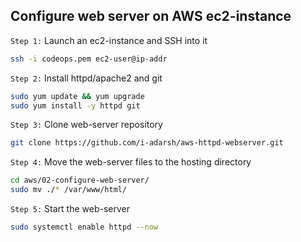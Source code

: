 ## Configure web server on AWS ec2-instance

`Step 1:` Launch an ec2-instance and SSH into it

```sh
ssh -i codeops.pem ec2-user@ip-addr
```

`Step 2:` Install httpd/apache2 and git

```sh
sudo yum update && yum upgrade
sudo yum install -y httpd git
```

`Step 3:` Clone web-server repository

```sh
git clone https://github.com/i-adarsh/aws-httpd-webserver.git
```

`Step 4:` Move the web-server files to the hosting directory

```sh
cd aws/02-configure-web-server/
sudo mv ./* /var/www/html/
```

`Step 5:` Start the web-server

```sh
sudo systemctl enable httpd --now
```
